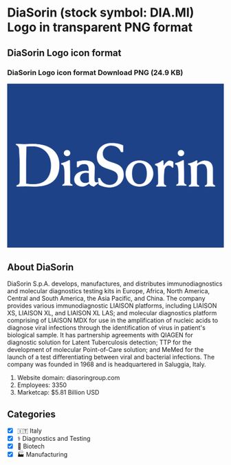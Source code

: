 # DiaSorin (stock symbol: DIA.MI) Logo in transparent PNG format

## DiaSorin Logo icon format

### DiaSorin Logo icon format Download PNG (24.9 KB)

![DiaSorin Logo icon format Download PNG (24.9 KB)](/img/orig/DIA.MI-0cf5c9d5.png)

## About DiaSorin

DiaSorin S.p.A. develops, manufactures, and distributes immunodiagnostics and molecular diagnostics testing kits in Europe, Africa, North America, Central and South America, the Asia Pacific, and China. The company provides various immunodiagnostic LIAISON platforms, including LIAISON XS, LIAISON XL, and LIAISON XL LAS; and molecular diagnostics platform comprising of LIAISON MDX for use in the amplification of nucleic acids to diagnose viral infections through the identification of virus in patient's biological sample. It has partnership agreements with QIAGEN for diagnostic solution for Latent Tuberculosis detection; TTP for the development of molecular Point-of-Care solution; and MeMed for the launch of a test differentiating between viral and bacterial infections. The company was founded in 1968 and is headquartered in Saluggia, Italy.

1. Website domain: diasoringroup.com
2. Employees: 3350
3. Marketcap: $5.81 Billion USD


## Categories
- [x] 🇮🇹 Italy
- [x] ⚕️ Diagnostics and Testing
- [x] 🧬 Biotech
- [x] 🏭 Manufacturing
